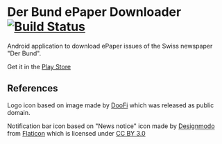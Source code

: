 Der Bund ePaper Downloader [![Build Status](https://travis-ci.org/notizklotz/derbund-downloader.svg?branch=master)](https://travis-ci.org/notizklotz/derbund-downloader)
==========================

Android application to download ePaper issues of the Swiss newspaper "Der Bund".

Get it in the [Play Store](https://play.google.com/store/apps/details?id=com.github.notizklotz.derbunddownloader)

References
--------------------------
Logo icon based on image made by [DooFi](http://openclipart.org/detail/131095/news-by-doofi) which was released as public domain.

Notification bar icon based on "News notice" icon made by [Designmodo](http://www.designmodo.com) from [Flaticon](http://www.flaticon.com) which is licensed under [CC BY 3.0](http://creativecommons.org/licenses/by/3.0/)

